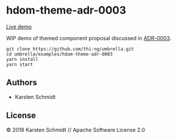 # hdom-theme-adr-0003

[Live demo](http://demo.thi.ng/umbrella/hdom-theme-adr-0003/)

WIP demo of themed component proposal discussed in
[ADR-0003](https://github.com/thi-ng/umbrella/blob/develop/packages/hdom-components/adr/0003-component-configuration-via-context.md).

```
git clone https://github.com/thi-ng/umbrella.git
cd umbrella/examples/hdom-theme-adr-0003
yarn install
yarn start
```

## Authors

- Karsten Schmidt

## License

&copy; 2018 Karsten Schmidt // Apache Software License 2.0

